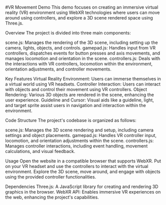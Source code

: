 #VR Movement Demo
This demo focuses on creating an immersive virtual reality (VR) environment using WebXR technologies where users can move around using controllers, and explore a 3D scene rendered space using Three.js.

Overview
The project is divided into three main components:

scene.js: Manages the rendering of the 3D scene, including setting up the camera, lights, objects, and controls.
gamepad.js: Handles input from VR controllers, dispatches events for button presses and axis movements, and manages locomotion and orientation in the scene.
controllers.js: Deals with the interactions with VR controllers, locomotion within the environment, orientation adjustments, and controller movements.


Key Features
Virtual Reality Environment: Users can immerse themselves in a virtual world using VR headsets.
Controller Interaction: Users can interact with objects and control their movement using VR controllers.
Object Rendering: Various 3D objects are rendered in the scene, enhancing the user experience.
Guideline and Cursor: Visual aids like a guideline, light, and target sprite assist users in navigation and interaction within the environment.


Code Structure
The project's codebase is organized as follows:

scene.js: Manages the 3D scene rendering and setup, including camera settings and object placements.
gamepad.js: Handles VR controller input, locomotion, and orientation adjustments within the scene.
controllers.js: Manages controller interactions, including event handling, movement calculations, and visual feedback.


Usage
Open the website in a compatible browser that supports WebXR.
Put on your VR headset and use the controllers to interact with the virtual environment.
Explore the 3D scene, move around, and engage with objects using the provided controller functionalities.


Dependencies
Three.js: A JavaScript library for creating and rendering 3D graphics in the browser.
WebXR API: Enables immersive VR experiences on the web, enhancing the project's capabilities.
